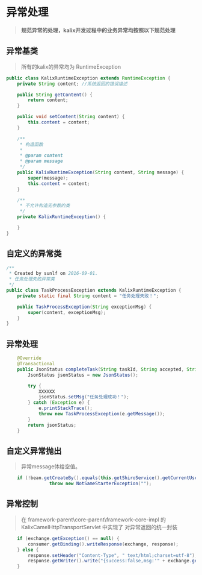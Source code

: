 # 异常处理
> **规范异常的处理，kalix开发过程中的业务异常均按照以下规范处理**

## 异常基类
> 所有的kalix的异常均为 RuntimeException

```java
public class KalixRuntimeException extends RuntimeException {
    private String content; //系统返回的错误描述

    public String getContent() {
        return content;
    }

    public void setContent(String content) {
        this.content = content;
    }

    /**
     * 构造函数
     *
     * @param content
     * @param message
     */
    public KalixRuntimeException(String content, String message) {
        super(message);
        this.content = content;
    }

    /**
     * 不允许构造无参数的类
     */
    private KalixRuntimeException() {

    }
}
```

## 自定义的异常类
```java
/**
 * Created by sunlf on 2016-09-01.
 * 任务处理失败异常类
 */
public class TaskProcessException extends KalixRuntimeException {
    private static final String content = "任务处理失败！";

    public TaskProcessException(String exceptionMsg) {
        super(content, exceptionMsg);
    }
}
```

## 异常处理

```java
    @Override
    @Transactional
    public JsonStatus completeTask(String taskId, String accepted, String comment) {
        JsonStatus jsonStatus = new JsonStatus();

        try {
            XXXXXX
            jsonStatus.setMsg("任务处理成功！");
        } catch (Exception e) {
            e.printStackTrace();
            throw new TaskProcessException(e.getMessage());
        }
        return jsonStatus;
    }
```

## 自定义异常抛出
> 异常message体给空值。
```java
    if (!bean.getCreateBy().equals(this.getShiroService().getCurrentUserRealName()))
                throw new NotSameStarterException("");
```

## 异常控制

> 在 framework-parent\core-parent\framework-core-impl 的 KalixCamelHttpTransportServlet 中实现了
对异常返回的统一封装
```java
    if (exchange.getException() == null) {
        consumer.getBinding().writeResponse(exchange, response);
    } else {
        response.setHeader("Content-Type", " text/html;charset=utf-8");
        response.getWriter().write("{success:false,msg:'" + exchange.getException().getMessage() + "'}");
    }
```